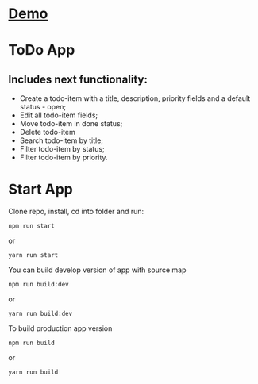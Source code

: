 # [Demo](https://creatorbon.github.io/internship_ciklum/)

# ToDo App
## Includes next functionality:
- Create a todo-item with a title, description, priority fields and a default status - open;
- Edit all todo-item fields;
- Move todo-item in done status;
- Delete todo-item
- Search todo-item by title;
- Filter todo-item by status;
- Filter todo-item by priority.

# Start App
Clone repo, install, cd into folder and run:
```git
npm run start
```
or
```git
yarn run start
```
You can build develop version of app with source map
```git
npm run build:dev
```
or
```git
yarn run build:dev
```
To build production app version
```git
npm run build
```
or
```git
yarn run build
```